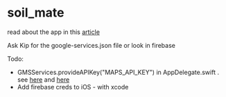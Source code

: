 # soil_mate

read about the app in this [article](https://open-source-agriculture.github.io/2021-01-09-soil-mate-texture-app/)

Ask Kip for the google-services.json file or look in firebase

Todo:

- GMSServices.provideAPIKey("MAPS_API_KEY") in AppDelegate.swift . see [here](http://jtdz-solenoids.com/stackoverflow_/questions/57575973/hide-google-maps-api-key-from-source-control-in-a-flutter-app) and [here](https://stackoverflow.com/questions/53789449/google-maps-for-flutter-ios-swift-setup)
- Add firebase creds to iOS - with xcode